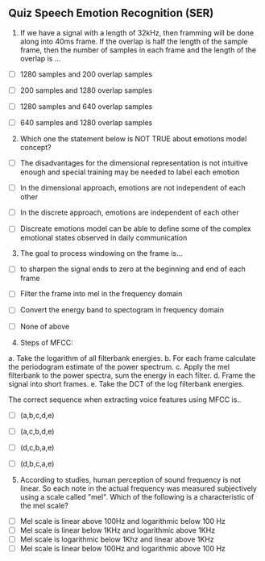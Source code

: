 ## Quiz Speech Emotion Recognition (SER)


1. If we have a signal with a length of 32kHz, then framming will be done along into 40ms frame. If the overlap is half the length of the sample frame, then the number of samples in each frame and the length of the overlap is ...
- [ ] 1280 samples and 200 overlap samples
- [ ] 200 samples and 1280 overlap samples
- [ ] 1280 samples and 640 overlap samples
- [ ] 640 samples and 1280 overlap samples


2. Which one the statement below is NOT TRUE about emotions model concept?
- [ ] The disadvantages for the dimensional representation is not intuitive enough and special training may be needed to label each emotion
- [ ] In the dimensional approach, emotions are not independent of each other
- [ ] In the discrete approach, emotions are independent of each other
- [ ] Discreate emotions model can be able to define some of the complex emotional states observed in daily communication


3. The goal to process windowing on the frame is...
- [ ] to sharpen the signal ends to zero at the beginning and end of each frame
- [ ] Filter the frame into mel in the frequency domain
- [ ] Convert the energy band to spectogram in frequency domain
- [ ] None of above


4. Steps of MFCC:

a. Take the logarithm of all filterbank energies.
b. For each frame calculate the periodogram estimate of the power spectrum.
c. Apply the mel filterbank to the power spectra, sum the energy in each filter.
d. Frame the signal into short frames.
e. Take the DCT of the log filterbank energies.

The correct sequence when extracting voice features using MFCC is..
- [ ] (a,b,c,d,e)
- [ ] (a,c,b,d,e)
- [ ] (d,c,b,a,e)
- [ ] (d,b,c,a,e)


5. According to studies, human perception of sound frequency is not linear. So each note in the actual frequency was measured subjectively using a scale called "mel". Which of the following is a characteristic of the mel scale?
- [ ] Mel scale is linear above 100Hz and logarithmic below 100 Hz
- [ ] Mel scale is linear below 1KHz and logarithmic above 1KHz
- [ ] Mel scale is logarithmic below 1Khz and linear above 1KHz
- [ ] Mel scale is linear below 100Hz and logarithmic above 100 Hz